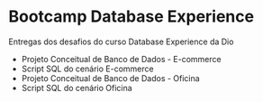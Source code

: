 # Bootcamp Database Experience
Entregas dos desafios do curso Database Experience da Dio

* Projeto Conceitual de Banco de Dados - E-commerce
* Script SQL do cenário E-commerce
* Projeto Conceitual de Banco de Dados - Oficina
* Script SQL do cenário Oficina

